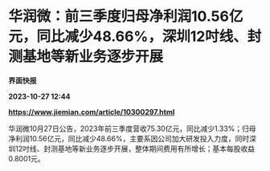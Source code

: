 # 华润微：前三季度归母净利润10.56亿元，同比减少48.66%，深圳12吋线、封测基地等新业务逐步开展
**界面快报**

**2023-10-27 12:44**

**https://www.jiemian.com/article/10300297.html**

华润微10月27日公告，2023年前三季度营收75.30亿元，同比减少1.33%；归母净利润10.56亿元，同比减少48.66%，主要系因公司加大研发投入力度，同时深圳12吋线、封测基地等新业务逐步开展，整体期间费用有所增长；基本每股收益0.8001元。